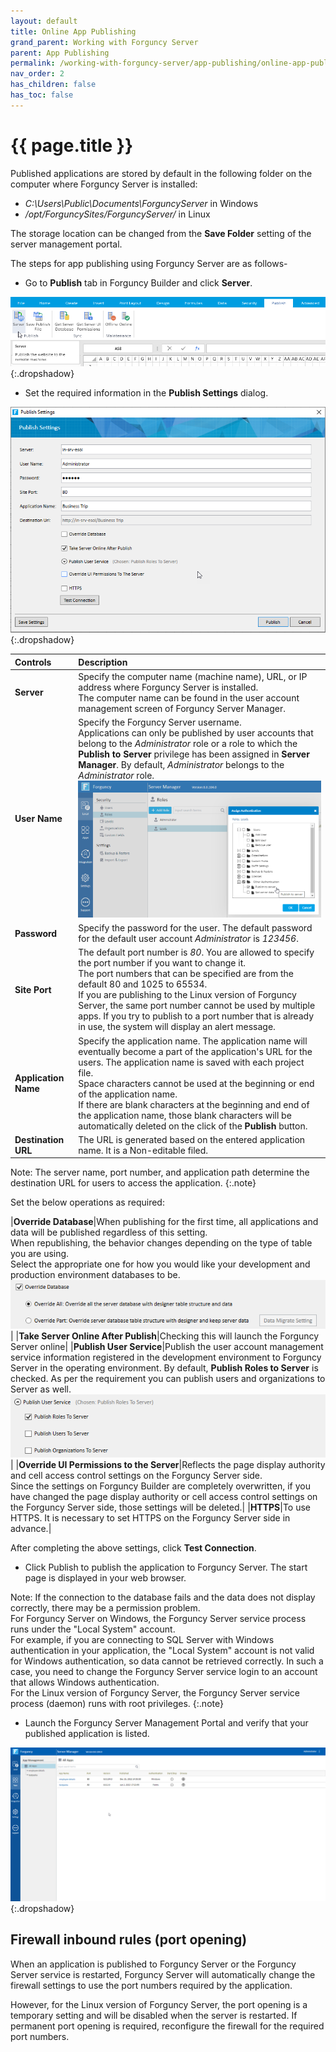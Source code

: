 ```yaml
---
layout: default
title: Online App Publishing
grand_parent: Working with Forguncy Server
parent: App Publishing
permalink: /working-with-forguncy-server/app-publishing/online-app-publishing/
nav_order: 2
has_children: false
has_toc: false
---
```


# {{ page.title }}

Published applications are stored by default in the following folder on the computer where Forguncy Server is installed:

- *C:\Users\Public\Documents\ForguncyServer* in Windows 
- */opt/ForguncySites/ForguncyServer/* in Linux

The storage location can be changed from the **Save Folder** setting of the server management portal. 

The steps for app publishing using Forguncy Server are as follows-

- Go to **Publish** tab in Forguncy Builder and click **Server**.

![app-publishing](/assets/images/product-images/app-publishing.png)
{:.dropshadow}

- Set the required information in the **Publish Settings** dialog.

![app-publishing-settings-dialog](/assets/images/product-images/app-publishing-settings-dialog.png)
{:.dropshadow}

|Controls|Description|
|:--|:--|
|**Server**|Specify the computer name (machine name), URL, or IP address where Forguncy Server is installed. <br/>The computer name can be found in the user account management screen of Forguncy Server Manager.|
|**User Name**|Specify the Forguncy Server username. <br/> Applications can only be published by user accounts that belong to the *Administrator* role or a role to which the **Publish to Server** privilege has been assigned in **Server Manager**. By default, *Administrator* belongs to the *Administrator* role. <br/> ![server-roles-assign-authentication](/assets/images/product-images/server-roles-assign-authentication.png)|
|**Password**|Specify the password for the user. The default password for the default user account *Administrator* is *123456*.|
|**Site Port**|The default port number is *80*. You are allowed to specify the port number if you want to change it. <br/> The port numbers that can be specified are from the default 80 and 1025 to 65534. <br/> If you are publishing to the Linux version of Forguncy Server, the same port number cannot be used by multiple apps. If you try to publish to a port number that is already in use, the system will display an alert message.|
|**Application Name**|Specify the application name. The application name will eventually become a part of the application's URL for the users. The application name is saved with each project file. <br/> Space characters cannot be used at the beginning or end of the application name. <br/> If there are blank characters at the beginning and end of the application name, those blank characters will be automatically deleted on the click of the **Publish** button.|
|**Destination URL**|The URL is generated based on the entered application name. It is a Non-editable filed.|

Note: The server name, port number, and application path determine the destination URL for users to access the application.
{:.note}

Set the below operations as required:

|**Override Database**|When publishing for the first time, all applications and data will be published regardless of this setting. <br/> When republishing, the behavior changes depending on the type of table you are using. <br/> Select the appropriate one for how you would like your development and production environment databases to be. <br/> ![app-publishing-settings-dialog-override-database](/assets/images/product-images/app-publishing-settings-dialog-override-database.png)|
|**Take Server Online After Publish**|Checking this will launch the Forguncy Server online|
|**Publish User Service**|Publish the user account management service information registered in the development environment to Forguncy Server in the operating environment. By default, **Publish Roles to Server** is checked. As per the requirement you can publish users and organizations to Server as well. <br/> ![app-publishing-settings-dialog-publish-user-service](/assets/images/product-images/app-publishing-settings-dialog-publish-user-service.png)|
|**Override UI Permissions to the Server**|Reflects the page display authority and cell access control settings on the Forguncy Server side. <br/> Since the settings on Forguncy Builder are completely overwritten, if you have changed the page display authority or cell access control settings on the Forguncy Server side, those settings will be deleted.|
|**HTTPS**|To use HTTPS. It is necessary to set HTTPS on the Forguncy Server side in advance.|

After completing the above settings, click **Test Connection**.

- Click Publish to publish the application to Forguncy Server. The start page is displayed in your web browser.

Note: If the connection to the database fails and the data does not display correctly, there may be a permission problem. <br/> For Forguncy Server on Windows, the Forguncy Server service process runs under the "Local System" account. <br/> For example, if you are connecting to SQL Server with Windows authentication in your application, the "Local System" account is not valid for Windows authentication, so data cannot be retrieved correctly. In such a case, you need to change the Forguncy Server service login to an account that allows Windows authentication. <br/> For the Linux version of Forguncy Server, the Forguncy Server service process (daemon) runs with root privileges.
{:.note}

- Launch the Forguncy Server Management Portal and verify that your published application is listed.

![app-publishing-launch-forguncy-server](/assets/images/product-images/app-publishing-launch-forguncy-server.png)
{:.dropshadow}

## Firewall inbound rules (port opening)

When an application is published to Forguncy Server or the Forguncy Server service is restarted, Forguncy Server will automatically change the firewall settings to use the port numbers required by the application. 

However, for the Linux version of Forguncy Server, the port opening is a temporary setting and will be disabled when the server is restarted. If permanent port opening is required, reconfigure the firewall for the required port numbers.

